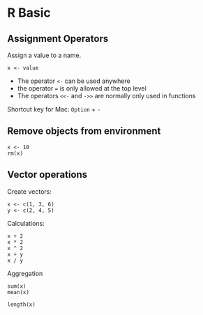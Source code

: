 # R Basic

## Assignment Operators

Assign a value to a name.

```
x <- value
```

- The operator `<-` can be used anywhere
- the operator `=` is only allowed at the top level
- The operators `<<-` and `->>` are normally only used in functions

Shortcut key for Mac: `Option` + `-`


## Remove objects from environment

```{r}
x <- 10
rm(x)
```

## Vector operations

Create vectors:

```
x <- c(1, 3, 6)
y <- c(2, 4, 5)
```

Calculations:

```
x + 2
x * 2
x ^ 2
x + y
x / y
```

Aggregation

```
sum(x)
mean(x)
```

```
length(x)
```